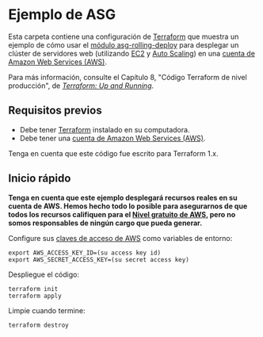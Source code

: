 # Ejemplo de ASG

Esta carpeta contiene una configuración de [Terraform](https://www.terraform.io/) que muestra un ejemplo de cómo usar 
el [módulo asg-rolling-deploy](../../modules/cluster/asg-rolling-deploy) para desplegar un clúster de servidores web 
(utilizando [EC2](https://aws.amazon.com/ec2/) y [Auto Scaling](https://aws.amazon.com/autoscaling/)) en una 
[cuenta de Amazon Web Services (AWS)](http://aws.amazon.com/). 

Para más información, consulte el Capítulo 8, "Código Terraform de nivel producción", de 
*[Terraform: Up and Running](http://www.terraformupandrunning.com)*.

## Requisitos previos

* Debe tener [Terraform](https://www.terraform.io/) instalado en su computadora. 
* Debe tener una [cuenta de Amazon Web Services (AWS)](http://aws.amazon.com/).

Tenga en cuenta que este código fue escrito para Terraform 1.x.

## Inicio rápido

**Tenga en cuenta que este ejemplo desplegará recursos reales en su cuenta de AWS. Hemos hecho todo lo posible para asegurarnos 
de que todos los recursos califiquen para el [Nivel gratuito de AWS](https://aws.amazon.com/free/), pero no somos responsables 
de ningún cargo que pueda generar.** 

Configure sus [claves de acceso de AWS](http://docs.aws.amazon.com/general/latest/gr/aws-sec-cred-types.html#access-keys-and-secret-access-keys) como 
variables de entorno:

```
export AWS_ACCESS_KEY_ID=(su access key id)
export AWS_SECRET_ACCESS_KEY=(su secret access key)
```

Despliegue el código:

```
terraform init
terraform apply
```

Limpie cuando termine:

```
terraform destroy
```
